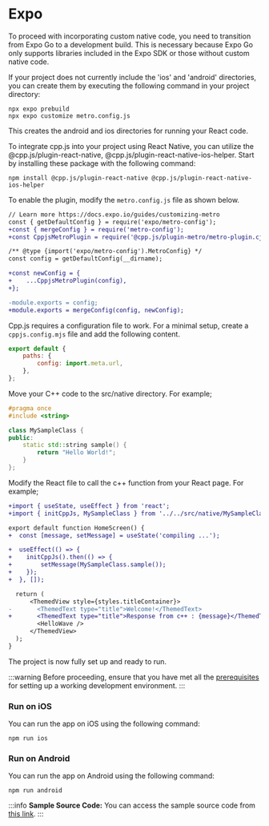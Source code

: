 # Expo
To proceed with incorporating custom native code, you need to transition from Expo Go to a development build. This is necessary because Expo Go only supports libraries included in the Expo SDK or those without custom native code.

If your project does not currently include the 'ios' and 'android' directories, you can create them by executing the following command in your project directory:

```shell
npx expo prebuild
npx expo customize metro.config.js
```
This creates the android and ios directories for running your React code.

To integrate cpp.js into your project using React Native, you can utilize the @cpp.js/plugin-react-native, @cpp.js/plugin-react-native-ios-helper. Start by installing these package with the following command:

```shell npm2yarn
npm install @cpp.js/plugin-react-native @cpp.js/plugin-react-native-ios-helper
```

To enable the plugin, modify the `metro.config.js` file as shown below.

```diff title="metro.config.js"
// Learn more https://docs.expo.io/guides/customizing-metro
const { getDefaultConfig } = require('expo/metro-config');
+const { mergeConfig } = require('metro-config');
+const CppjsMetroPlugin = require('@cpp.js/plugin-metro/metro-plugin.cjs');

/** @type {import('expo/metro-config').MetroConfig} */
const config = getDefaultConfig(__dirname);

+const newConfig = {
+    ...CppjsMetroPlugin(config),
+};

-module.exports = config;
+module.exports = mergeConfig(config, newConfig);
```

Cpp.js requires a configuration file to work. For a minimal setup, create a `cppjs.config.mjs` file and add the following content.

```js title="cppjs.config.mjs"
export default {
    paths: {
        config: import.meta.url,
    },
};
```

Move your C++ code to the src/native directory. For example;

```cpp title="src/native/MySampleClass.h"
#pragma once
#include <string>

class MySampleClass {
public:
    static std::string sample() {
        return "Hello World!";
    }
};
```

Modify the React file to call the c++ function from your React page. For example;

```diff title="app/(tabs)/index.tsx"
+import { useState, useEffect } from 'react';
+import { initCppJs, MySampleClass } from '../../src/native/MySampleClass.h';

export default function HomeScreen() {
+  const [message, setMessage] = useState('compiling ...');

+  useEffect(() => {
+    initCppJs().then(() => {
+        setMessage(MySampleClass.sample());
+    });
+  }, []);

  return (
      <ThemedView style={styles.titleContainer}>
-       <ThemedText type="title">Welcome!</ThemedText>
+       <ThemedText type="title">Response from c++ : {message}</ThemedText>
        <HelloWave />
      </ThemedView>
  );
}
```

The project is now fully set up and ready to run.

:::warning
Before proceeding, ensure that you have met all the [prerequisites](/docs/guide/getting-started/prerequisites) for setting up a working development environment.
:::

### Run on iOS
You can run the app on iOS using the following command:

```shell npm2yarn
npm run ios
```

### Run on Android
You can run the app on Android using the following command:

```shell npm2yarn
npm run android
```

:::info
**Sample Source Code:** You can access the sample source code from [this link](https://github.com/bugra9/cpp.js/tree/main/packages/cppjs-sample-mobile-reactnative-expo).
:::
